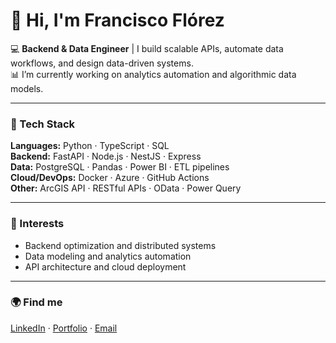 # 👋 Hi, I'm Francisco Flórez

💻 **Backend & Data Engineer** | I build scalable APIs, automate data workflows, and design data-driven systems.  
📊 I’m currently working on analytics automation and algorithmic data models.  

---

### 🚀 Tech Stack
**Languages:** Python · TypeScript · SQL  
**Backend:** FastAPI · Node.js · NestJS · Express  
**Data:** PostgreSQL · Pandas · Power BI · ETL pipelines  
**Cloud/DevOps:** Docker · Azure · GitHub Actions  
**Other:** ArcGIS API · RESTful APIs · OData · Power Query  

---

### 🧠 Interests
- Backend optimization and distributed systems  
- Data modeling and analytics automation  
- API architecture and cloud deployment  

---

### 🌍 Find me
[LinkedIn]((https://www.linkedin.com/in/francisco-fl%C3%B3rez-ram%C3%ADrez/)) · [Portfolio](https://yourportfolio.com) · [Email](franciscojflorezr12@gmail.com)
